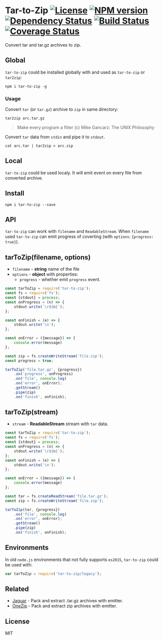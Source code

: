 # Tar-to-Zip [![License][LicenseIMGURL]][LicenseURL] [![NPM version][NPMIMGURL]][NPMURL] [![Dependency Status][DependencyStatusIMGURL]][DependencyStatusURL] [![Build Status][BuildStatusIMGURL]][BuildStatusURL] [![Coverage Status][CoverageIMGURL]][CoverageURL]

Convert tar and tar.gz archives to zip.

## Global

`tar-to-zip` could be installed globally with and used as `tar-to-zip` or `tar2zip`:

```
npm i tar-to-zip -g
```

### Usage

Convert `tar` (or `tar.gz`) archive to `zip` in same directory:

```
tar2zip arc.tar.gz
```

> Make every program a filter
(c) Mike Gancarz: The UNIX Philosophy

Convert `tar` data from `stdin` and pipe it to `stdout`.

```
cat arc.tar | tar2zip > arc.zip
```

## Local

`tar-to-zip` could be used localy. It will emit event on every file from converted archive.

## Install

```
npm i tar-to-zip --save
```

## API

`tar-to-zip` can work with `filename` and `ReadableStream`. When `filename` used `tar-to-zip` can emit
progress of coverting (with `options`: `{progress: true}`).

## tarToZip(filename, options)

- `filename` - **string** name of the file
- `options` - **object** with properties:
  - `progress` - whether emit `progress` event.

```js
const tarToZip = require('tar-to-zip');
const fs = require('fs');
const {stdout} = process;
const onProgress = (n) => {
    stdout.write(`\r${n}`);
};

const onFinish = (e) => {
    stdout.write('\n');
};

const onError = ({message}) => {
    console.error(message)
};

const zip = fs.createWriteStream('file.zip');
const progress = true;

tarToZip('file.tar.gz', {progress})
    .on('progress', onProgress)
    .on('file', console.log)
    .on('error', onError);
    .getStream()
    .pipe(zip)
    .on('finish', onFinish);

```

## tarToZip(stream)

- `stream` - **ReadableStream** stream with `tar` data.

```js
const tarToZip = require('tar-to-zip');
const fs = require('fs');
const {stdout} = process;
const onProgress = (n) => {
    stdout.write(`\r${n}`);
};
const onFinish = (e) => {
    stdout.write('\n');
};

const onError = ({message}) => {
    console.error(message)
};

const tar = fs.createReadStream('file.tar.gz');
const zip = fs.createWriteStream('file.zip');

tarToZip(tar, {progress})
    .on('file', console.log)
    .on('error', onError);
    .getStream()
    .pipe(zip)
    .on('finish', onFinish);
```

## Environments

In old `node.js` environments that not fully supports `es2015`, `tar-to-zip` could be used with:

```js
var tarToZip = require('tar-to-zip/legacy');
```
## Related

- [Jaguar](https://github.com/coderaiser/node-jaguar "Jaguar") - Pack and extract .tar.gz archives with emitter.
- [OneZip](https://github.com/coderaiser/node-onezip "OneZip") - Pack and extract zip archives with emitter.

## License

MIT

[NPMIMGURL]:                https://img.shields.io/npm/v/tar-to-zip.svg?style=flat
[BuildStatusIMGURL]:        https://img.shields.io/travis/coderaiser/node-tar-to-zip/master.svg?style=flat
[DependencyStatusIMGURL]:   https://img.shields.io/gemnasium/coderaiser/node-tar-to-zip.svg?style=flat
[LicenseIMGURL]:            https://img.shields.io/badge/license-MIT-317BF9.svg?style=flat
[NPMURL]:                   https://npmjs.org/package/tar-to-zip "npm"
[BuildStatusURL]:           https://travis-ci.org/coderaiser/node-tar-to-zip  "Build Status"
[DependencyStatusURL]:      https://gemnasium.com/coderaiser/node-tar-to-zip "Dependency Status"
[LicenseURL]:               https://tldrlegal.com/license/mit-license "MIT License"

[CoverageURL]:              https://coveralls.io/github/coderaiser/node-tar-to-zip?branch=master
[CoverageIMGURL]:           https://coveralls.io/repos/coderaiser/node-tar-to-zip/badge.svg?branch=master&service=github
